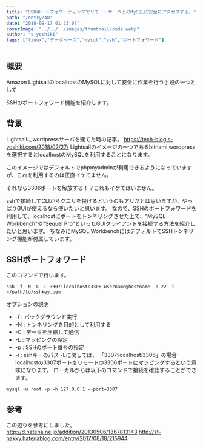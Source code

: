 ```yaml
---
title: "SSHポートフォワーディングでリモートサーバ上のMySQLに安全にアクセスする。"
path: "/entry/48"
date: "2018-09-17 01:23:07"
coverImage: "../../../images/thumbnail/code.webp"
author: "s-yoshiki"
tags: ["linux","データベース","mysql","ssh","ポートフォワード"]
---
```


## 概要

Amazon LightsailのlocalhostのMySQLに対して安全に作業を行う手段の一つとして

SSHのポートフォワード機能を紹介します。

## 背景

Lightsailにwordpressサーバを建てた時の記事。
https://tech-blog.s-yoshiki.com/2018/02/27/
Lightsailのイメージの一つであるbitnami wordpressを選択するとlocalhostのMySQLを利用することになります。

このイメージではデフォルトでphpmyadminが利用できるようになっていますが、これを利用するのは正直イケてません。

それなら3306ポートを解放する！？これもイケてはいません。

sshで接続してCLIからクエリを投げるというのもアリだとは思いますが、やっぱりGUIが使えるなら使いたいと思います。
なので、SSHのポートフォワードを利用して、localhostにポートをトンネリングさせた上で、"MySQL Workbench"や"Sequel Pro"といったGUIクライアントを接続する方法を紹介したいと思います。
ちなみにMySQL WorkbenchにはデフォルトでSSHトンネリング機能が付属しています。

## SSHポートフォワード

このコマンドで行います。

```shell
ssh -f -N -C -L 3307:localhost:3306 username@hostname -p 22 -i ~/path/to/sshkey.pem
```

オプションの説明

- -f : バックグラウンド実行
- -N : トンネリングを目的として利用する
- -C : データを圧縮して通信
- -L : マッピングの設定
- -p : SSHのポート番号の指定
- -i : sshキーのパス
  -Lに関しては、 「3307:localhost:3306」の場合localhostの3307ポートをリモートの3306ポートにマッピングするという意味になります。
  ローカルからは以下のコマンドで接続を確認することができます。

```shell
mysql -u root -p -h 127.0.0.1 --port=3307
```

## 参考

この辺りを参考にしました。
http://d.hatena.ne.jp/addition/20130506/1367813143
http://st-hakky.hatenablog.com/entry/2017/08/18/215944
